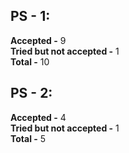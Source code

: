## PS - 1:
**Accepted -** 9 \
**Tried but not accepted -** 1 \
**Total -** 10

## PS - 2:
**Accepted -** 4 \
**Tried but not accepted -** 1 \
**Total -** 5
